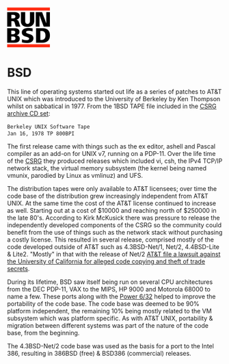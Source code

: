 <a href="/" title="home"><img src="/header.png" class="w3"></a>

# BSD

This line of operating systems started out life as a series of
patches to AT&T UNIX which was introduced to the University of
Berkeley by Ken Thompson whilst on sabbatical in 1977.  From the
1BSD TAPE file included in the [CSRG archive CD
set](http://www.mckusick.com/csrg/index.html):

	Berkeley UNIX Software Tape
	Jan 16, 1978 TP 800BPI

The first release came with things such as the ex editor, ashell
and Pascal compiler as an add-on for UNIX v7, running on a PDP-11.
Over the life time of the
[CSRG](https://en.wikipedia.org/wiki/Computer_Systems_Research_Group)
they produced releases which included vi, csh, the IPv4 TCP/IP
network stack, the virtual memory subsystem (the kernel being named
vmunix, parodied by Linux as vmlinuz) and UFS.

The distribution tapes were only available to AT&T licensees; over
time the code base of the distribution grew increasingly independent
from AT&T UNIX. At the same time the cost of the AT&T license
continued to increase as well.  Starting out at a cost of $10000
and reaching north of $250000 in the late 80's. According to Kirk
McKusick there was pressure to release the independently developed
components of the CSRG so the community could benefit from the use
of things such as the network stack without purchasing a costly
license. This resulted in several release, comprised mostly of the
code developed outside of AT&T such as 4.3BSD-Net/1, Net/2, 4.4BSD-Lite
& Lite2.  "Mostly" in that with the release of Net/2 [AT&T file a
lawsuit against the University of California for alleged code copying
and theft of trade
secrets](https://en.wikipedia.org/wiki/Berkeley_Software_Distribution#Net.2F2_and_legal_troubles).

During its lifetime, BSD saw itself being run on several CPU
architectures from the DEC PDP-11, VAX to the MIPS, HP 9000 and
Motorola 68000 to name a few.  These ports along with the [Power
6/32](https://en.wikipedia.org/wiki/Computer_Consoles_Inc.#Power_5_and_Power_6_computers)
helped to improve the portability of the code base. The code base
was deemed to be 90% platform independent, the remaining 10% being
mostly related to the VM subsystem which was platform specific. As
with AT&T UNIX, portability & migration between different systems
was part of the nature of the code base, from the beginning.

The 4.3BSD-Net/2 code base was used as the basis for a port to the
Intel 386, resulting in 386BSD (free) & BSD386 (commercial) releases.
